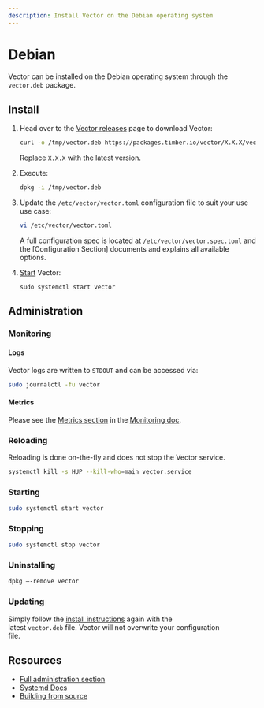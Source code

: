 ```yaml
---
description: Install Vector on the Debian operating system
---
```


# Debian

Vector can be installed on the Debian operating system through the \
`vector.deb` package.

## Install

1. Head over to the [Vector releases][releases] page to download Vector:

    ```bash
    curl -o /tmp/vector.deb https://packages.timber.io/vector/X.X.X/vector-vX.X.X-amd64.deb
    ```

    Replace `X.X.X` with the latest version.

2. Execute:

    ```bash
    dpkg -i /tmp/vector.deb
    ```

3. Update the `/etc/vector/vector.toml` configuration file to suit your use
   use case:

   ```bash
   vi /etc/vector/vector.toml
   ```

   A full configuration spec is located at `/etc/vector/vector.spec.toml`
   and the [Configuration Section] documents and explains all available
   options.

4. [Start](#starting) Vector:

    ```base
    sudo systemctl start vector
    ```

## Administration

### Monitoring

#### Logs

Vector logs are written to `STDOUT` and can be accessed via:

```bash
sudo journalctl -fu vector
```

#### Metrics

Please see the [Metrics section][metrics] in the [Monitoring doc][monitoring].

### Reloading

Reloading is done on-the-fly and does not stop the Vector service.

```bash
systemctl kill -s HUP --kill-who=main vector.service
```

### Starting

```bash
sudo systemctl start vector
```

### Stopping

```bash
sudo systemctl stop vector
```

### Uninstalling

```bash
dpkg –-remove vector
```

### Updating

Simply follow the [install instructions](#install) again with the \
latest `vector.deb` file. Vector will not overwrite your configuration \
file.

## Resources

* [Full administration section][administration]
* [Systemd Docs][systemd]
* [Building from source][build_from_source]


[administration]: /usage/administration/README.md
[build_from_source]: ../build-from-source.md
[metrics]: /usage/administration/monitoring.md#metrics
[monitoring]: /usage/administration/monitoring.md
[releases]: https://github.com/timberio/vector/releases
[systemd]: https://wiki.debian.org/systemd